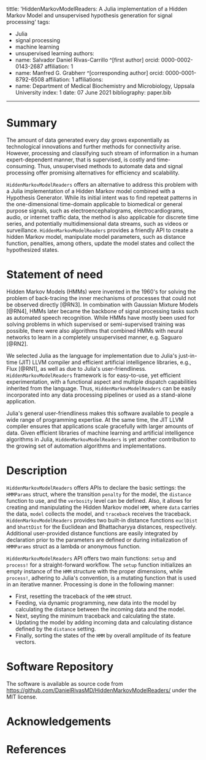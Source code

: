 tittle: 'HiddenMarkovModelReaders: A Julia implementation of a Hidden Markov Model and unsupervised hypothesis generation for signal processing'
tags:

- Julia
- signal processing
- machine learning
- unsupervised learning
  authors:
- name: Salvador Daniel Rivas-Carrillo ^[first author]
  orcid: 0000-0002-0143-2687
  affiliation: 1
- name: Manfred G. Grabherr ^[corresponding author]
  orcid: 0000-0001-8792-6508
  affiliation: 1
  affiliations:
- name: Department of Medical Biochemistry and Microbiology, Uppsala University
  index: 1
  date: 07 June 2021
  bibliography: paper.bib

---

# Summary

The amount of data generated every day grows exponentially as technological innovations and further methods for connectivity arise. However, processing and classifying such stream of information in a human expert-dependent manner, that is supervised, is costly and time-consuming. Thus, unsupervised methods to automate data and signal processing offer promising alternatives for efficiency and scalability.

`HiddenMarkovModelReaders` offers an alternative to address this problem with a Julia implementation of a Hidden Markov model combined with a Hypothesis Generator. While its initial intent was to find repeteat patterns in the one-dimensional time-domain applicable to biomedical or general purpose signals, such as electroencephalograms, electrocardiograms, audio, or internet traffic data, the method is also applicable for discrete time series, and potentially multidimensional data streams, such as videos or surveillance. `HiddenMarkovModelReaders` provides a friendly API to create a hidden Markov model, manipulate model parameters, such as distance function, penalties, among others, update the model states and collect the hypothesized states.

# Statement of need

Hidden Markov Models (HMMs) were invented in the 1960's for solving the problem of back-tracing the inner mechanisms of processes that could not be observed directly [@RN3]. In combination with Gaussian Mixture Models [@RN4], HMMs later became the backbone of signal processing tasks such as automated speech recognition. While HMMs have mostly been used for solving problems in which supervised or semi-supervised training was possible, there were also algorithms that combined HMMs with neural networks to learn in a completely unsupervised manner, e.g. Saguaro [@RN2].

We selected Julia as the language for implementation due to Julia's just-in-time (JIT) LLVM compiler and efficient artificial intelligence libraries, e.g., Flux [@RN1], as well as due to Julia's user-friendliness. `HiddenMarkovModelReaders` framework is for easy-to-use, yet efficient experimentation, with a functional aspect and multiple dispatch capabilities inherited from the language. Thus, `HiddenMarkovModelReaders` can be easily incorporated into any data processing pipelines or used as a stand-alone application.

Julia's general user-friendliness makes this software available to people a wide range of programming expertise. At the same time, the JIT LLVM compiler ensures that applications scale gracefully with larger amounts of data. Given efficient libraries of machine learning and artificial intelligence algorithms in Julia, `HiddenMarkovModelReaders` is yet another contribution to the growing set of automation algorithms and implementations.

# Description

`HiddenMarkovModelReaders` offers APIs to declare the basic settings: the `HMMParams` struct, where the transition `penalty` for the model, the `distance` function to use, and the `verbosity` level can be defined. Also, it allows for creating and manipulating the Hidden Markov model `HMM`, where `data` carries the data, `model` collects the model, and `traceback` receives the traceback. `HiddenMarkovModelReaders` provides two built-in distance functions `euclDist` and `bhattDist` for the Euclidean and Bhattacharyya distances, respectively. Additional user-provided distance functions are easily integrated by declaration prior to the parameters are defined or during initialization of `HMMParams` struct as a lambda or anonymous function.

`HiddenMarkovModelReaders` API offers two main functions: `setup` and `process!` for a straight-forward workflow. The `setup` function initializes an empty instance of the `HMM` structure with the proper dimensions, while `process!`, adhering to Julia's convention, is a mutating function that is used in an iterative manner. Processing is done in the following manner:

- First, resetting the traceback of the `HMM` struct.
- Feeding, via dynamic programming, new data into the model by calculating the distance between the incoming data and the model.
- Next, seyting the minimum traceback and calculating the state.
- Updating the model by adding incoming data and calculating distance defined by the `distance` setting.
- Finally, sorting the states of the `HMM` by overall amplitude of its feature vectors.

# Software Repository

The software is available as source code from https://github.com/DanielRivasMD/HiddenMarkovModelReaders/ under the MIT license.

# Acknowledgements

# References
